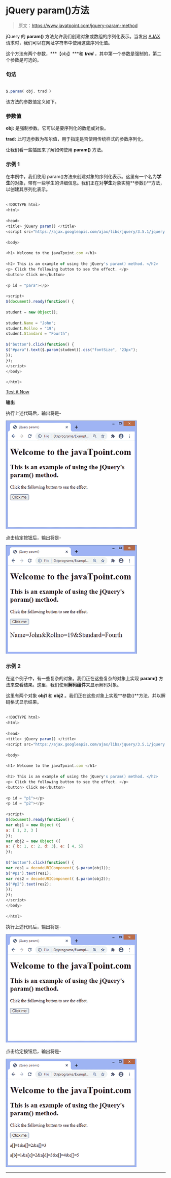 # jQuery param()方法

> 原文：<https://www.javatpoint.com/jquery-param-method>

jQuery 的 **param()** 方法允许我们创建对象或数组的序列化表示。当发出 [AJAX](https://www.javatpoint.com/ajax-tutorial) 请求时，我们可以在网址字符串中使用这些序列化值。

这个方法有两个参数，***【obj】***和 ***trad*** ，其中第一个参数是强制的，第二个参数是可选的。

### 句法

```js

$.param( obj, trad )

```

该方法的参数值定义如下。

### 参数值

**obj:** 是强制参数。它可以是要序列化的数组或对象。

**trad:** 此可选参数为布尔值，用于指定是否使用传统样式的参数序列化。

让我们看一些插图来了解如何使用 **param()** 方法。

### 示例 1

在本例中，我们使用 param()方法来创建对象的序列化表示。这里有一个名为**学生**的对象，带有一些学生的详细信息。我们正在对**学生**对象实施**参数()**方法，以创建其序列化表示。

```js

<!DOCTYPE html>
<html>

<head>
<title> jQuery param() </title>
<script src="https://ajax.googleapis.com/ajax/libs/jquery/3.5.1/jquery.min.js"></script></head>

<body>

<h1> Welcome to the javaTpoint.com </h1>

<h2> This is an example of using the jQuery's param() method. </h2>
<p> Click the following button to see the effect. </p>
<button> Click me</button>

<p id = "para"></p>

<script>
$(document).ready(function() {

student = new Object();

student.Name = "John";
student.Rollno = "19";
student.Standard = "Fourth";

$("button").click(function() {
$("#para").text($.param(student)).css("fontSize", "23px");
});
});
</script>
</body>

</html>

```

[Test it Now](https://www.javatpoint.com/oprweb/test.jsp?filename=jquery-param-method1)

**输出**

执行上述代码后，输出将是-

![jQuery param() method](img/7c81c0a4908f5237002f865a60f862cd.png)

点击给定按钮后，输出将是-

![jQuery param() method](img/afcd06839ebb11b94b23ebd6220e145d.png)

### 示例 2

在这个例子中，有一些复杂的对象。我们正在这些复杂的对象上实现 **param()** 方法来查看结果。这里，我们使用**解码组件**来显示解码对象。

这里有两个对象 **obj1** 和 **obj2** 。我们正在这些对象上实现**参数()**方法，并以解码格式显示结果。

```js

<!DOCTYPE html>
<html>

<head>
<title> jQuery param() </title>
<script src="https://ajax.googleapis.com/ajax/libs/jquery/3.5.1/jquery.min.js"></script></head>

<body>

<h1> Welcome to the javaTpoint.com </h1>

<h2> This is an example of using the jQuery's param() method. </h2>
<p> Click the following button to see the effect. </p>
<button> Click me</button>

<p id = "p1"></p>
<p id = "p2"></p>

<script>
$(document).ready(function() {
var obj1 = new Object ({
a: [ 1, 2, 3 ]
});
var obj2 = new Object ({
a: { b: 1, c: 2, d: 3}, e: [ 4, 5]
});

$("button").click(function() {
var res1 = decodeURIComponent( $.param(obj1));
$("#p1").text(res1);
var res2 = decodeURIComponent( $.param(obj2));
$("#p2").text(res2);
});
});
</script>
</body>

</html>

```

执行上述代码后，输出将是-

![jQuery param() method](img/53f706d0d7acb76d19a2d65fccc9464c.png)

点击给定按钮后，输出将是-

![jQuery param() method](img/77ec342f5af009fd4865db8ed944c17a.png)

* * *